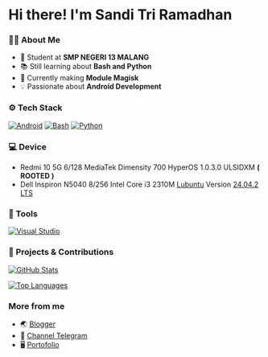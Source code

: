 # Hi there! I'm Sandi Tri Ramadhan 

### 👨‍💻 About Me
- 🏫 Student at **SMP NEGERI 13 MALANG**
- 📚 Still learning about **Bash and Python**
- 🔧 Currently making **Module Magisk**
- 💡 Passionate about **Android Development**

### ⚙️ Tech Stack
[![Android](https://img.shields.io/badge/Android-3DDC84?style=for-the-badge&logo=android&logoColor=white)](https://developer.android.com)
[![Bash](https://img.shields.io/badge/Bash-4EAA25?style=for-the-badge&logo=gnubash&logoColor=fff)](https://www.gnu.org/software/bash)
[![Python](https://img.shields.io/badge/Python-3776AB?style=for-the-badge&logo=python&logoColor=fff)](https://www.python.org)

### 💻 Device
- Redmi 10 5G 6/128 MediaTek Dimensity 700 HyperOS 1.0.3.0 ULSIDXM **( ROOTED )**
- Dell Inspiron N5040 8/256 Intel Core i3 2310M [Lubuntu](https://lubuntu.me/) Version [24.04.2 LTS](https://cdimage.ubuntu.com/lubuntu/releases/noble/release/)

### 🔧 Tools
[![Visual Studio](https://custom-icon-badges.demolab.com/badge/Visual%20Studio-5C2D91.svg?style=for-the-badge&logo=visual-studio&logoColor=white)](https://visualstudio.microsoft.com)

### 🚀 Projects & Contributions
[![GitHub Stats](https://github-readme-stats.vercel.app/api?username=sanndyrmdhn&show_icons=true&theme=dracula&hide_border=true)](https://github.com/sanndyrmdhn)

[![Top Languages](https://github-readme-stats.vercel.app/api/top-langs/?username=sanndyrmdhn&layout=compact&theme=dracula&hide_border=true)](https://github.com/sanndyrmdhn)

### More from me
- 🌏 [Blogger](https://tentangsoftwareandroid.blogspot.com)
- 💾 [Channel Telegram](https://t.me/sannopensource)
- 🖥️ [Portofolio](https://sanndyrmdhn.netlify.app/)
